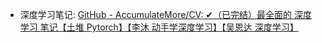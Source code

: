 
-  深度学习笔记: [GitHub - AccumulateMore/CV: ✔（已完结）最全面的 深度学习 笔记【土堆 Pytorch】【李沐 动手学深度学习】【吴恩达 深度学习】](https://github.com/AccumulateMore/CV)   



